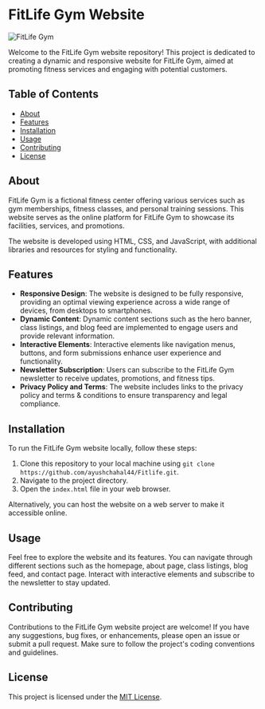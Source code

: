 # FitLife Gym Website

![FitLife Gym](./assets/images/logo.png)

Welcome to the FitLife Gym website repository! This project is dedicated to creating a dynamic and responsive website for FitLife Gym, aimed at promoting fitness services and engaging with potential customers.

## Table of Contents

- [About](#about)
- [Features](#features)
- [Installation](#installation)
- [Usage](#usage)
- [Contributing](#contributing)
- [License](#license)

## About

FitLife Gym is a fictional fitness center offering various services such as gym memberships, fitness classes, and personal training sessions. This website serves as the online platform for FitLife Gym to showcase its facilities, services, and promotions.

The website is developed using HTML, CSS, and JavaScript, with additional libraries and resources for styling and functionality.

## Features

- **Responsive Design**: The website is designed to be fully responsive, providing an optimal viewing experience across a wide range of devices, from desktops to smartphones.
- **Dynamic Content**: Dynamic content sections such as the hero banner, class listings, and blog feed are implemented to engage users and provide relevant information.
- **Interactive Elements**: Interactive elements like navigation menus, buttons, and form submissions enhance user experience and functionality.
- **Newsletter Subscription**: Users can subscribe to the FitLife Gym newsletter to receive updates, promotions, and fitness tips.
- **Privacy Policy and Terms**: The website includes links to the privacy policy and terms & conditions to ensure transparency and legal compliance.

## Installation

To run the FitLife Gym website locally, follow these steps:

1. Clone this repository to your local machine using `git clone https://github.com/ayushchahal44/Fitlife.git`.
2. Navigate to the project directory.
3. Open the `index.html` file in your web browser.

Alternatively, you can host the website on a web server to make it accessible online.

## Usage

Feel free to explore the website and its features. You can navigate through different sections such as the homepage, about page, class listings, blog feed, and contact page. Interact with interactive elements and subscribe to the newsletter to stay updated.

## Contributing

Contributions to the FitLife Gym website project are welcome! If you have any suggestions, bug fixes, or enhancements, please open an issue or submit a pull request. Make sure to follow the project's coding conventions and guidelines.

## License

This project is licensed under the [MIT License](LICENSE).
